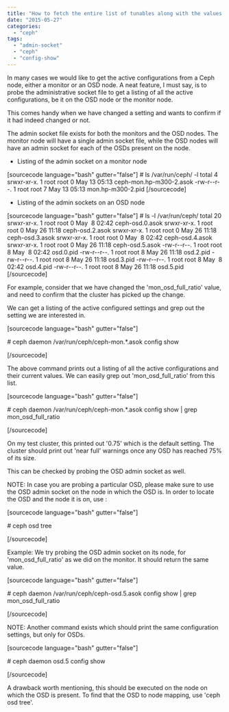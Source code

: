 ```yaml
---
title: "How to fetch the entire list of tunables along with the values for a Ceph cluster node?"
date: "2015-05-27"
categories: 
  - "ceph"
tags: 
  - "admin-socket"
  - "ceph"
  - "config-show"
---
```


In many cases we would like to get the active configurations from a Ceph node, either a monitor or an OSD node. A neat feature, I must say, is to probe the administrative socket file to get a listing of all the active configurations, be it on the OSD node or the monitor node.

This comes handy when we have changed a setting and wants to confirm if it had indeed changed or not.

The admin socket file exists for both the monitors and the OSD nodes. The monitor node will have a single admin socket file, while the OSD nodes will have an admin socket for each of the OSDs present on the node.

- Listing of the admin socket on a monitor node

\[sourcecode language="bash" gutter="false"\] # ls /var/run/ceph/ -l total 4 srwxr-xr-x. 1 root root 0 May 13 05:13 ceph-mon.hp-m300-2.asok -rw-r--r--. 1 root root 7 May 13 05:13 mon.hp-m300-2.pid \[/sourcecode\]

- Listing of the admin sockets on an OSD node

\[sourcecode language="bash" gutter="false"\] # ls -l /var/run/ceph/ total 20 srwxr-xr-x. 1 root root 0 May  8 02:42 ceph-osd.0.asok srwxr-xr-x. 1 root root 0 May 26 11:18 ceph-osd.2.asok srwxr-xr-x. 1 root root 0 May 26 11:18 ceph-osd.3.asok srwxr-xr-x. 1 root root 0 May  8 02:42 ceph-osd.4.asok srwxr-xr-x. 1 root root 0 May 26 11:18 ceph-osd.5.asok -rw-r--r--. 1 root root 8 May  8 02:42 osd.0.pid -rw-r--r--. 1 root root 8 May 26 11:18 osd.2.pid -rw-r--r--. 1 root root 8 May 26 11:18 osd.3.pid -rw-r--r--. 1 root root 8 May  8 02:42 osd.4.pid -rw-r--r--. 1 root root 8 May 26 11:18 osd.5.pid \[/sourcecode\]

For example, consider that we have changed the 'mon\_osd\_full\_ratio' value, and need to confirm that the cluster has picked up the change.

We can get a listing of the active configured settings and grep out the setting we are interested in.

\[sourcecode language="bash" gutter="false"\]

\# ceph daemon /var/run/ceph/ceph-mon.\*.asok config show

\[/sourcecode\]

The above command prints out a listing of all the active configurations and their current values. We can easily grep out 'mon\_osd\_full\_ratio' from this list.

\[sourcecode language="bash" gutter="false"\]

\# ceph daemon /var/run/ceph/ceph-mon.\*.asok config show | grep mon\_osd\_full\_ratio

\[/sourcecode\]

On my test cluster, this printed out '0.75' which is the default setting. The cluster should print out 'near full' warnings once any OSD has reached 75% of its size.

This can be checked by probing the OSD admin socket as well.

NOTE: In case you are probing a particular OSD, please make sure to use the OSD admin socket on the node in which the OSD is. In order to locate the OSD and the node it is on, use :

\[sourcecode language="bash" gutter="false"\]

\# ceph osd tree

\[/sourcecode\]

Example: We try probing the OSD admin socket on its node, for 'mon\_osd\_full\_ratio' as we did on the monitor. It should return the same value.

\[sourcecode language="bash" gutter="false"\]

\# ceph daemon /var/run/ceph/ceph-osd.5.asok config show | grep mon\_osd\_full\_ratio

\[/sourcecode\]

NOTE: Another command exists which should print the same configuration settings, but only for OSDs.

\[sourcecode language="bash" gutter="false"\]

\# ceph daemon osd.5 config show

\[/sourcecode\]

A drawback worth mentioning, this should be executed on the node on which the OSD is present. To find that the OSD to node mapping, use 'ceph osd tree'.
